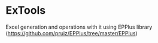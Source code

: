# ExTools
Excel generation and operations with it using EPPlus library (https://github.com/pruiz/EPPlus/tree/master/EPPlus)
